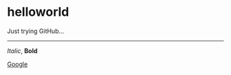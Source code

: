 helloworld
==========

Just trying GitHub...

---------------------

*Italic*, **Bold**

[Google](https://www.google.com/)
